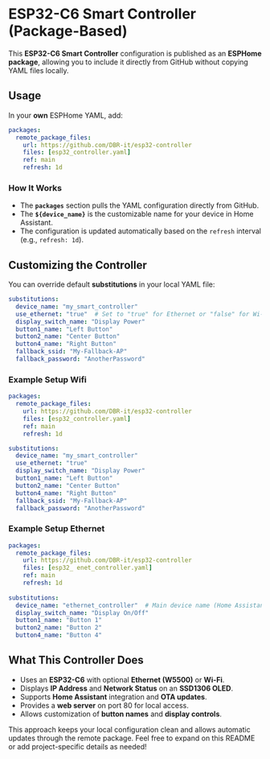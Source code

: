 # ESP32-C6 Smart Controller (Package-Based)

This **ESP32-C6 Smart Controller** configuration is published as an **ESPHome package**, allowing you to include it directly from GitHub without copying YAML files locally.

## Usage
In your **own** ESPHome YAML, add:
```yaml
packages:
  remote_package_files:
    url: https://github.com/DBR-it/esp32-controller
    files: [esp32_controller.yaml]
    ref: main
    refresh: 1d    
```

### How It Works
- The **`packages`** section pulls the YAML configuration directly from GitHub.
- The **`${device_name}`** is the customizable name for your device in Home Assistant.
- The configuration is updated automatically based on the `refresh` interval (e.g., `refresh: 1d`).

## Customizing the Controller
You can override default **substitutions** in your local YAML file:
```yaml
substitutions:
  device_name: "my_smart_controller"
  use_ethernet: "true"  # Set to "true" for Ethernet or "false" for Wi-Fi
  display_switch_name: "Display Power"
  button1_name: "Left Button"
  button2_name: "Center Button"
  button4_name: "Right Button"
  fallback_ssid: "My-Fallback-AP"
  fallback_password: "AnotherPassword"
```

### Example Setup Wifi
```yaml
packages:
  remote_package_files:
    url: https://github.com/DBR-it/esp32-controller
    files: [esp32_controller.yaml]
    ref: main
    refresh: 1d

substitutions:
  device_name: "my_smart_controller"
  use_ethernet: "true"
  display_switch_name: "Display Power"
  button1_name: "Left Button"
  button2_name: "Center Button"
  button4_name: "Right Button"
  fallback_ssid: "My-Fallback-AP"
  fallback_password: "AnotherPassword"
```
### Example Setup Ethernet
```yaml
packages:
  remote_package_files:
    url: https://github.com/DBR-it/esp32-controller
    files: [esp32_ enet_controller.yaml]
    ref: main
    refresh: 1d 
    
substitutions:
  device_name: "ethernet_controller"  # Main device name (Home Assistant entity)
  display_switch_name: "Display On/Off"
  button1_name: "Button 1"
  button2_name: "Button 2"
  button4_name: "Button 4"
```
## What This Controller Does
- Uses an **ESP32-C6** with optional **Ethernet (W5500)** or **Wi-Fi**.
- Displays **IP Address** and **Network Status** on an **SSD1306 OLED**.
- Supports **Home Assistant** integration and **OTA updates**.
- Provides a **web server** on port 80 for local access.
- Allows customization of **button names** and **display controls**.

This approach keeps your local configuration clean and allows automatic updates through the remote package. Feel free to expand on this README or add project-specific details as needed!

